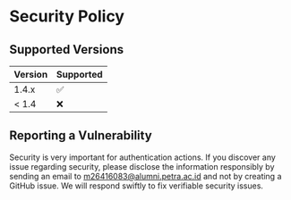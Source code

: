 # Security Policy

## Supported Versions

| Version | Supported          |
| ------- | ------------------ |
| 1.4.x   | :white_check_mark: |
| < 1.4   | :x:                |

## Reporting a Vulnerability

Security is very important for authentication actions. If you discover any issue regarding security, please disclose the information responsibly by sending an email to m26416083@alumni.petra.ac.id 
and not by creating a GitHub issue. We will respond swiftly to fix verifiable security issues.

